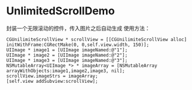 # UnlimitedScrollDemo
封装一个无限滚动的控件，传入图片之后自动生成
使用方法：

    CGUnilimiteScrollView * scrollView = [[CGUnilimiteScrollView alloc] initWithFrame:CGRectMake(0, 0,self.view.width, 150)];
    UIImage * image1 = [UIImage imageNamed:@"1"];
    UIImage * image2 = [UIImage imageNamed:@"2"];
    UIImage * image3 = [UIImage imageNamed:@"3"];
    NSMutableArray<UIImage *> * imageArray = [NSMutableArray arrayWithObjects:image1,image2,image3, nil];
    scrollView.imageStrs = imageArray;
    [self.view addSubview:scrollView];
